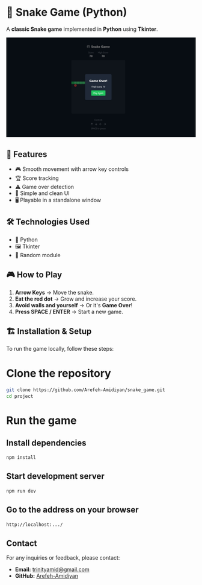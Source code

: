 # 🐍 Snake Game (Python)  

A **classic Snake game** implemented in **Python** using **Tkinter**.  

![Game Preview](./project/img/preview.jpg)  

## 🚀 Features  

- 🎮 Smooth movement with arrow key controls  
- 🏆 Score tracking  
- ⚠️ Game over detection  
- 🎨 Simple and clean UI  
- 🖥️ Playable in a standalone window  

## 🛠 Technologies Used  

- 🐍 Python  
- 🖼️ Tkinter  
- 🎲 Random module 

## 🎮 How to Play  

1. **Arrow Keys** → Move the snake.  
2. **Eat the red dot** → Grow and increase your score.  
3. **Avoid walls and yourself** → Or it's **Game Over**!  
4. **Press SPACE / ENTER** → Start a new game.  

## 🏗 Installation & Setup  

To run the game locally, follow these steps:  

# Clone the repository  
   ```bash
git clone https://github.com/Arefeh-Amidiyan/snake_game.git  
cd project  
```  

# Run the game

## Install dependencies
```bash  
npm install
```
## Start development server
```bash
npm run dev
```
## Go to the address on your browser
```bash
http://localhost:.../
```
## Contact
For any inquiries or feedback, please contact:
- **Email:** trinityamid@gmail.com
- **GitHub:** [Arefeh-Amidiyan](https://github.com/Arefeh-Amidiyan)
